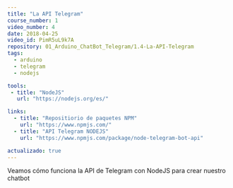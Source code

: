 ```yaml
---
title: "La API Telegram"
course_number: 1
video_number: 4
date: 2018-04-25
video_id: PimR5uL9k7A
repository: 01_Arduino_ChatBot_Telegram/1.4-La-API-Telegram
tags:
  - arduino
  - telegram
  - nodejs

tools:
 - title: "NodeJS"
   url: "https://nodejs.org/es/"

links:
  - title: "Repositiorio de paquetes NPM"
    url: "https://www.npmjs.com/"
  - title: "API Telegram NODEJS"
    url: "https://www.npmjs.com/package/node-telegram-bot-api"

actualizado: true
---
```


Veamos cómo funciona la API de Telegram con NodeJS para crear nuestro chatbot
